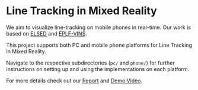 # Line Tracking in Mixed Reality

We aim to visualize line-tracking on mobile phones in real-time. Our work is based on [ELSED](https://github.com/iago-suarez/ELSED) and [EPLF-VINS](https://github.com/LeiXu1999/EPLF-VINS/tree/main).

This project supports both PC and mobile phone platforms for Line Tracking in Mixed Reality. 

Navigate to the respective subdirectories (`pc/` and `phone/`) for further instructions on setting up and using the implementations on each platform.

For more details check out our [Report](https://drive.google.com/file/d/1tgeQyQMAb7co-nDIcyz6k8cVBctV9bCQ/view?usp=sharing) and [Demo Video](https://www.youtube.com/watch?v=a3_m1VEJjXs).